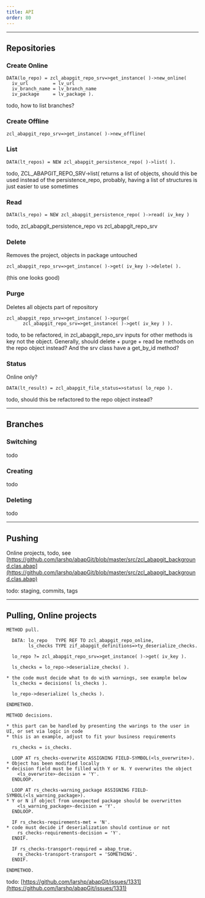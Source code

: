 ```yaml
---
title: API
order: 80
---
```


*******************************

## Repositories

### Create Online

```abap
DATA(lo_repo) = zcl_abapgit_repo_srv=>get_instance( )->new_online(
  iv_url         = lv_url
  iv_branch_name = lv_branch_name
  iv_package     = lv_package ).
```

todo, how to list branches?

### Create Offline

```abap
zcl_abapgit_repo_srv=>get_instance( )->new_offline(
```

### List

```abap
DATA(lt_repos) = NEW zcl_abapgit_persistence_repo( )->list( ).
```

todo, ZCL_ABAPGIT_REPO_SRV->list( returns a list of objects, should this be used
instead of the persistence_repo, probably, having a list of structures is just
easier to use sometimes

### Read

```abap
DATA(ls_repo) = NEW zcl_abapgit_persistence_repo( )->read( iv_key )
```

todo, zcl_abapgit_persistence_repo vs zcl_abapgit_repo_srv

### Delete

Removes the project, objects in package untouched

```abap
zcl_abapgit_repo_srv=>get_instance( )->get( iv_key )->delete( ).
```

(this one looks good)

### Purge

Deletes all objects part of repository

```abap
zcl_abapgit_repo_srv=>get_instance( )->purge(
      zcl_abapgit_repo_srv=>get_instance( )->get( iv_key ) ).
```

todo, to be refactored, in zcl_abapgit_repo_srv inputs for other methods is key not the object.
Generally, should delete + purge + read be methods on the repo object instead?
And the srv class have a get_by_id method?

### Status

Online only?

```abap
DATA(lt_result) = zcl_abapgit_file_status=>status( lo_repo ).
```

todo, should this be refactored to the repo object instead?

*******************************

## Branches

### Switching
todo

### Creating
todo

### Deleting
todo

*******************************

## Pushing

Online projects, todo, see
[https://github.com/larshp/abapGit/blob/master/src/zcl_abapgit_background.clas.abap](https://github.com/larshp/abapGit/blob/master/src/zcl_abapgit_background.clas.abap)

todo: staging, commits, tags

*******************************

## Pulling, Online projects

```abap
METHOD pull.

  DATA: lo_repo   TYPE REF TO zcl_abapgit_repo_online,
        ls_checks TYPE zif_abapgit_definitions=>ty_deserialize_checks.

  lo_repo ?= zcl_abapgit_repo_srv=>get_instance( )->get( iv_key ).

  ls_checks = lo_repo->deserialize_checks( ).

* the code must decide what to do with warnings, see example below
  ls_checks = decisions( ls_checks ).

  lo_repo->deserialize( ls_checks ).

ENDMETHOD.

METHOD decisions.

* this part can be handled by presenting the warings to the user in UI, or set via logic in code
* this is an example, adjust to fit your business requirements

  rs_checks = is_checks.

  LOOP AT rs_checks-overwrite ASSIGNING FIELD-SYMBOL(<ls_overwrite>).
* Object has been modified locally
* decision field must be filled with Y or N. Y overwrites the object
    <ls_overwrite>-decision = 'Y'.
  ENDLOOP.

  LOOP AT rs_checks-warning_package ASSIGNING FIELD-SYMBOL(<ls_warning_package>).
* Y or N if object from unexpected package should be overwritten
    <ls_warning_package>-decision = 'Y'.
  ENDLOOP.

  IF rs_checks-requirements-met = 'N'.
* code must decide if deserialization should continue or not
    rs_checks-requirements-decision = 'Y'.
  ENDIF.

  IF rs_checks-transport-required = abap_true.
    rs_checks-transport-transport = 'SOMETHING'.
  ENDIF.

ENDMETHOD.
```

todo:
[https://github.com/larshp/abapGit/issues/1331](https://github.com/larshp/abapGit/issues/1331)
